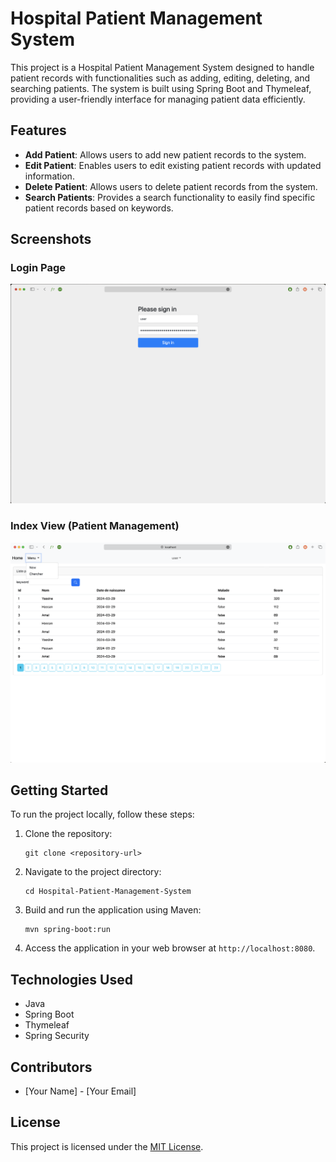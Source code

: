 # Hospital Patient Management System

This project is a Hospital Patient Management System designed to handle patient records with functionalities such as adding, editing, deleting, and searching patients. The system is built using Spring Boot and Thymeleaf, providing a user-friendly interface for managing patient data efficiently.

## Features

- **Add Patient**: Allows users to add new patient records to the system.
- **Edit Patient**: Enables users to edit existing patient records with updated information.
- **Delete Patient**: Allows users to delete patient records from the system.
- **Search Patients**: Provides a search functionality to easily find specific patient records based on keywords.

## Screenshots

### Login Page
![Login Page](login.png)

### Index View (Patient Management)
![Index View](index.png)

## Getting Started

To run the project locally, follow these steps:

1. Clone the repository:

   ```
   git clone <repository-url>
   ```

2. Navigate to the project directory:

   ```
   cd Hospital-Patient-Management-System
   ```

3. Build and run the application using Maven:

   ```
   mvn spring-boot:run
   ```

4. Access the application in your web browser at `http://localhost:8080`.

## Technologies Used

- Java
- Spring Boot
- Thymeleaf
- Spring Security

## Contributors

- [Your Name] - [Your Email]

## License

This project is licensed under the [MIT License](LICENSE).
